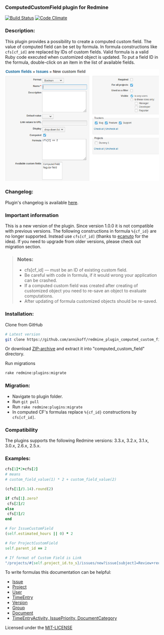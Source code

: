 ### ComputedCustomField plugin for Redmine

[![Build Status](https://travis-ci.org/annikoff/redmine_plugin_computed_custom_field.svg?branch=master)](https://travis-ci.org/annikoff/redmine_plugin_computed_custom_field)
[![Code Climate](https://codeclimate.com/github/annikoff/redmine_plugin_computed_custom_field/badges/gpa.svg)](https://codeclimate.com/github/annikoff/redmine_plugin_computed_custom_field)

### Description:

This plugin provides a possibility to create a computed custom field. 
The value of computed field can be set by formula. 
In formula constructions like `cfs[cf_id]` are replaced by IDs of custom fields. 
Valid formula is a valid Ruby code executed when customized object is updated. 
To put a field ID in the formula, double-click on an item in the list of available fields.


![ComputedCustomField plugin for Redmine](https://raw.githubusercontent.com/annikoff/images/master/redmine_plugin_computed_custom_field_v_1_0_0.png)

### Changelog:

Plugin's changelog is available [here](CHANGELOG.md).

### Important information

This is a new version of the plugin. Since version 1.0.0 it is not compatible with previous versions.
The following constructions in formula `%{cf_id}` are no longer supported. 
Instead use `cfs[cf_id]` (thanks to [ecanuto](https://github.com/ecanuto) for the idea).
If you need to upgrade from older versions, please check out migration section.

> ### Notes:
> - cfs[cf_id] &mdash; must be an ID of existing custom field.
> - Be careful with code in formula, if it would wrong your application can be crashed.
> - If a computed custom field was created after creating of customized object you need to re-save an object to evaluate computations.
> - After updating of formula customized objects should be re-saved.

### Installation:

Clone from GitHub
```sh
# Latest version
git clone https://github.com/annikoff/redmine_plugin_computed_custom_field.git computed_custom_field
```

Or download [ZIP-archive](https://github.com/annikoff/redmine_plugin_computed_custom_field/archive/master.zip) and extract it into "computed_custom_field" directory.

Run migrations
```sh
rake redmine:plugins:migrate
```

### Migration:
- Navigate to plugin folder.
- Run `git pull`
- Run `rake redmine:plugins:migrate`
- In computed CF's formulas replace `%{cf_id}` constructions by `cfs[cf_id]`.

### Compatibility

The plugins supports the following Redmine versions: 3.3.x, 3.2.x, 3.1.x, 3.0.x, 2.6.x, 2.5.x.

### Examples:
```ruby
cfs[1]*2+cfs[2]
# means 
# custom_field_value(1) * 2 + custom_field_value(2)
```

```ruby
(cfs[1]/3.14).round(2)
```

```ruby
if cfs[1].zero?
 cfs[2]/2
else
 cfs[3]/2
end
```

```ruby
# For IssueCustomField 
(self.estimated_hours || 0) * 2
```

```ruby
# For ProjectCustomField 
self.parent_id == 2
```

```ruby
# If format of Custom Field is Link
"/projects/#{self.project_id.to_s}/issues/new?issue[subject]=Review+request+[##{self.id.to_s} #{self.subject}]&issue[tracker_id]=3"
```

To write formulas this documentation can be helpful:
- [Issue](http://www.rubydoc.info/github/edavis10/redmine/Issue)
- [Project](http://www.rubydoc.info/github/edavis10/redmine/Project)
- [User](http://www.rubydoc.info/github/edavis10/redmine/User)
- [TimeEntry](http://www.rubydoc.info/github/edavis10/redmine/TimeEntry)
- [Version](http://www.rubydoc.info/github/edavis10/redmine/Version)
- [Group](http://www.rubydoc.info/github/edavis10/redmine/Group)
- [Document](http://www.rubydoc.info/github/edavis10/redmine/Document)
- [TimeEntryActivity, IssuePriority, DocumentCategory](http://www.rubydoc.info/github/edavis10/redmine/Enumeration)

Licensed under the [MIT-LICENSE](MIT-LICENSE)
